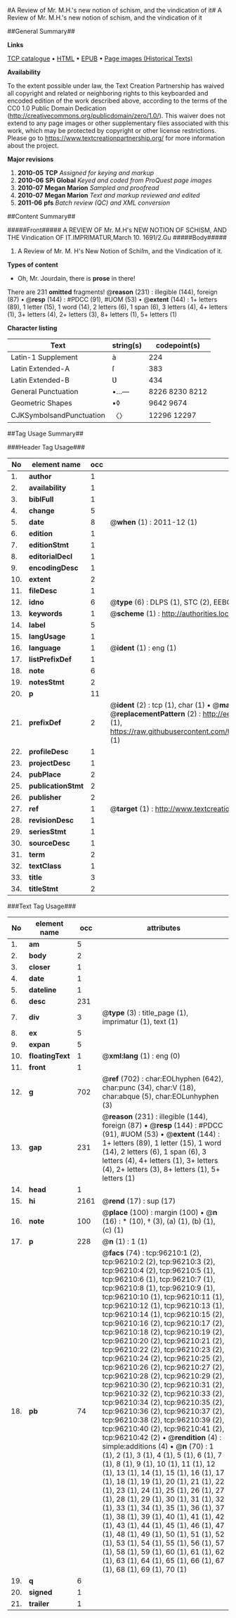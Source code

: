 #A Review of Mr. M.H.'s new notion of schism, and the vindication of it#
A Review of Mr. M.H.'s new notion of schism, and the vindication of it

##General Summary##

**Links**

[TCP catalogue](http://www.ota.ox.ac.uk/tcp/)  • 
[HTML](http://tei.it.ox.ac.uk/tcp/Texts-HTML/free/A51/A51624.html)  • 
[EPUB](http://tei.it.ox.ac.uk/tcp/Texts-EPUB/free/A51/A51624.epub) • 
[Page images (Historical Texts)](https://historicaltexts.jisc.ac.uk/eebo-12986612e)

**Availability**

To the extent possible under law, the Text Creation Partnership has waived all copyright and related or neighboring rights to this keyboarded and encoded edition of the work described above, according to the terms of the CC0 1.0 Public Domain Dedication (http://creativecommons.org/publicdomain/zero/1.0/). This waiver does not extend to any page images or other supplementary files associated with this work, which may be protected by copyright or other license restrictions. Please go to https://www.textcreationpartnership.org/ for more information about the project.

**Major revisions**

1. __2010-05__ __TCP__ *Assigned for keying and markup*
1. __2010-06__ __SPi Global__ *Keyed and coded from ProQuest page images*
1. __2010-07__ __Megan Marion__ *Sampled and proofread*
1. __2010-07__ __Megan Marion__ *Text and markup reviewed and edited*
1. __2011-06__ __pfs__ *Batch review (QC) and XML conversion*

##Content Summary##

#####Front#####
A REVIEW OF Mr. M.H's NEW NOTION OF SCHISM, AND THE Vindication OF IT.IMPRIMATUR,March 10. 1691/2.Gu
#####Body#####

1. A Review of Mr. M. H's New Notion of Schiſm, and the Vindication of it.

**Types of content**

  * Oh, Mr. Jourdain, there is **prose** in there!

There are 231 **omitted** fragments! 
 @__reason__ (231) : illegible (144), foreign (87)  •  @__resp__ (144) : #PDCC (91), #UOM (53)  •  @__extent__ (144) : 1+ letters (89), 1 letter (15), 1 word (14), 2 letters (6), 1 span (6), 3 letters (4), 4+ letters (1), 3+ letters (4), 2+ letters (3), 8+ letters (1), 5+ letters (1)

**Character listing**


|Text|string(s)|codepoint(s)|
|---|---|---|
|Latin-1 Supplement|à|224|
|Latin Extended-A|ſ|383|
|Latin Extended-B|Ʋ|434|
|General Punctuation|•…—|8226 8230 8212|
|Geometric Shapes|▪◊|9642 9674|
|CJKSymbolsandPunctuation|〈〉|12296 12297|

##Tag Usage Summary##

###Header Tag Usage###

|No|element name|occ|attributes|
|---|---|---|---|
|1.|__author__|1||
|2.|__availability__|1||
|3.|__biblFull__|1||
|4.|__change__|5||
|5.|__date__|8| @__when__ (1) : 2011-12 (1)|
|6.|__edition__|1||
|7.|__editionStmt__|1||
|8.|__editorialDecl__|1||
|9.|__encodingDesc__|1||
|10.|__extent__|2||
|11.|__fileDesc__|1||
|12.|__idno__|6| @__type__ (6) : DLPS (1), STC (2), EEBO-CITATION (1), OCLC (1), VID (1)|
|13.|__keywords__|1| @__scheme__ (1) : http://authorities.loc.gov/ (1)|
|14.|__label__|5||
|15.|__langUsage__|1||
|16.|__language__|1| @__ident__ (1) : eng (1)|
|17.|__listPrefixDef__|1||
|18.|__note__|6||
|19.|__notesStmt__|2||
|20.|__p__|11||
|21.|__prefixDef__|2| @__ident__ (2) : tcp (1), char (1)  •  @__matchPattern__ (2) : ([0-9\-]+):([0-9IVX]+) (1), (.+) (1)  •  @__replacementPattern__ (2) : http://eebo.chadwyck.com/downloadtiff?vid=$1&page=$2 (1), https://raw.githubusercontent.com/textcreationpartnership/Texts/master/tcpchars.xml#$1 (1)|
|22.|__profileDesc__|1||
|23.|__projectDesc__|1||
|24.|__pubPlace__|2||
|25.|__publicationStmt__|2||
|26.|__publisher__|2||
|27.|__ref__|1| @__target__ (1) : http://www.textcreationpartnership.org/docs/. (1)|
|28.|__revisionDesc__|1||
|29.|__seriesStmt__|1||
|30.|__sourceDesc__|1||
|31.|__term__|2||
|32.|__textClass__|1||
|33.|__title__|3||
|34.|__titleStmt__|2||


###Text Tag Usage###

|No|element name|occ|attributes|
|---|---|---|---|
|1.|__am__|5||
|2.|__body__|2||
|3.|__closer__|1||
|4.|__date__|1||
|5.|__dateline__|1||
|6.|__desc__|231||
|7.|__div__|3| @__type__ (3) : title_page (1), imprimatur (1), text (1)|
|8.|__ex__|5||
|9.|__expan__|5||
|10.|__floatingText__|1| @__xml:lang__ (1) : eng (0)|
|11.|__front__|1||
|12.|__g__|702| @__ref__ (702) : char:EOLhyphen (642), char:punc (34), char:V (18), char:abque (5), char:EOLunhyphen (3)|
|13.|__gap__|231| @__reason__ (231) : illegible (144), foreign (87)  •  @__resp__ (144) : #PDCC (91), #UOM (53)  •  @__extent__ (144) : 1+ letters (89), 1 letter (15), 1 word (14), 2 letters (6), 1 span (6), 3 letters (4), 4+ letters (1), 3+ letters (4), 2+ letters (3), 8+ letters (1), 5+ letters (1)|
|14.|__head__|1||
|15.|__hi__|2161| @__rend__ (17) : sup (17)|
|16.|__note__|100| @__place__ (100) : margin (100)  •  @__n__ (16) : * (10), † (3), (a) (1), (b) (1), (c) (1)|
|17.|__p__|228| @__n__ (1) : 1 (1)|
|18.|__pb__|74| @__facs__ (74) : tcp:96210:1 (2), tcp:96210:2 (2), tcp:96210:3 (2), tcp:96210:4 (2), tcp:96210:5 (1), tcp:96210:6 (1), tcp:96210:7 (1), tcp:96210:8 (1), tcp:96210:9 (1), tcp:96210:10 (1), tcp:96210:11 (1), tcp:96210:12 (1), tcp:96210:13 (1), tcp:96210:14 (1), tcp:96210:15 (2), tcp:96210:16 (2), tcp:96210:17 (2), tcp:96210:18 (2), tcp:96210:19 (2), tcp:96210:20 (2), tcp:96210:21 (2), tcp:96210:22 (2), tcp:96210:23 (2), tcp:96210:24 (2), tcp:96210:25 (2), tcp:96210:26 (2), tcp:96210:27 (2), tcp:96210:28 (2), tcp:96210:29 (2), tcp:96210:30 (2), tcp:96210:31 (2), tcp:96210:32 (2), tcp:96210:33 (2), tcp:96210:34 (2), tcp:96210:35 (2), tcp:96210:36 (2), tcp:96210:37 (2), tcp:96210:38 (2), tcp:96210:39 (2), tcp:96210:40 (2), tcp:96210:41 (2), tcp:96210:42 (2)  •  @__rendition__ (4) : simple:additions (4)  •  @__n__ (70) : 1 (1), 2 (1), 3 (1), 4 (1), 5 (1), 6 (1), 7 (1), 8 (1), 9 (1), 10 (1), 11 (1), 12 (1), 13 (1), 14 (1), 15 (1), 16 (1), 17 (1), 18 (1), 19 (1), 20 (1), 21 (1), 22 (1), 23 (1), 24 (1), 25 (1), 26 (1), 27 (1), 28 (1), 29 (1), 30 (1), 31 (1), 32 (1), 33 (1), 34 (1), 35 (1), 36 (1), 37 (1), 38 (1), 39 (1), 40 (1), 41 (1), 42 (1), 43 (1), 44 (1), 45 (1), 46 (1), 47 (1), 48 (1), 49 (1), 50 (1), 51 (1), 52 (1), 53 (1), 54 (1), 55 (1), 56 (1), 57 (1), 58 (1), 59 (1), 60 (1), 61 (1), 62 (1), 63 (1), 64 (1), 65 (1), 66 (1), 67 (1), 68 (1), 69 (1), 70 (1)|
|19.|__q__|6||
|20.|__signed__|1||
|21.|__trailer__|1||
